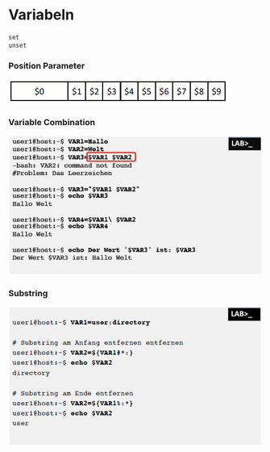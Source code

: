 # Variabeln

```text
set
unset
```

### Position Parameter

![](../.gitbook/assets/grafik%20%284%29.png)

### Variable Combination

![](../.gitbook/assets/grafik%20%281%29.png)

### Substring

![](../.gitbook/assets/grafik%20%282%29.png)

